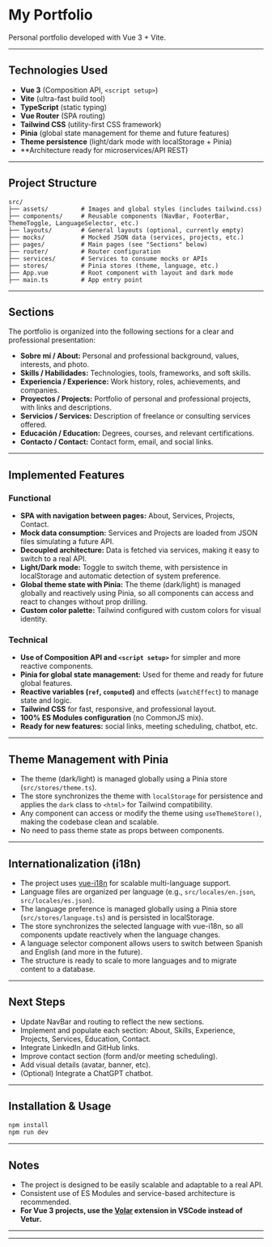 # My Portfolio

Personal portfolio developed with Vue 3 + Vite.

---

## Technologies Used

- **Vue 3** (Composition API, `<script setup>`)
- **Vite** (ultra-fast build tool)
- **TypeScript** (static typing)
- **Vue Router** (SPA routing)
- **Tailwind CSS** (utility-first CSS framework)
- **Pinia** (global state management for theme and future features)
- **Theme persistence** (light/dark mode with localStorage + Pinia)
- **Architecture ready for microservices/API REST)

---

## Project Structure

```
src/
├── assets/         # Images and global styles (includes tailwind.css)
├── components/     # Reusable components (NavBar, FooterBar, ThemeToggle, LanguageSelector, etc.)
├── layouts/        # General layouts (optional, currently empty)
├── mocks/          # Mocked JSON data (services, projects, etc.)
├── pages/          # Main pages (see "Sections" below)
├── router/         # Router configuration
├── services/       # Services to consume mocks or APIs
├── stores/         # Pinia stores (theme, language, etc.)
├── App.vue         # Root component with layout and dark mode
├── main.ts         # App entry point
```

---

## Sections

The portfolio is organized into the following sections for a clear and professional presentation:

- **Sobre mí / About:** Personal and professional background, values, interests, and photo.
- **Skills / Habilidades:** Technologies, tools, frameworks, and soft skills.
- **Experiencia / Experience:** Work history, roles, achievements, and companies.
- **Proyectos / Projects:** Portfolio of personal and professional projects, with links and descriptions.
- **Servicios / Services:** Description of freelance or consulting services offered.
- **Educación / Education:** Degrees, courses, and relevant certifications.
- **Contacto / Contact:** Contact form, email, and social links.

---

## Implemented Features

### Functional

- **SPA with navigation between pages:** About, Services, Projects, Contact.
- **Mock data consumption:** Services and Projects are loaded from JSON files simulating a future API.
- **Decoupled architecture:** Data is fetched via services, making it easy to switch to a real API.
- **Light/Dark mode:** Toggle to switch theme, with persistence in localStorage and automatic detection of system preference.
- **Global theme state with Pinia:** The theme (dark/light) is managed globally and reactively using Pinia, so all components can access and react to changes without prop drilling.
- **Custom color palette:** Tailwind configured with custom colors for visual identity.

### Technical

- **Use of Composition API and `<script setup>`** for simpler and more reactive components.
- **Pinia for global state management:** Used for theme and ready for future global features.
- **Reactive variables (`ref`, `computed`)** and effects (`watchEffect`) to manage state and logic.
- **Tailwind CSS** for fast, responsive, and professional layout.
- **100% ES Modules configuration** (no CommonJS mix).
- **Ready for new features:** social links, meeting scheduling, chatbot, etc.

---

## Theme Management with Pinia

- The theme (dark/light) is managed globally using a Pinia store (`src/stores/theme.ts`).
- The store synchronizes the theme with `localStorage` for persistence and applies the `dark` class to `<html>` for Tailwind compatibility.
- Any component can access or modify the theme using `useThemeStore()`, making the codebase clean and scalable.
- No need to pass theme state as props between components.

---

## Internationalization (i18n)

- The project uses [vue-i18n](https://vue-i18n.intlify.dev/) for scalable multi-language support.
- Language files are organized per language (e.g., `src/locales/en.json`, `src/locales/es.json`).
- The language preference is managed globally using a Pinia store (`src/stores/language.ts`) and is persisted in localStorage.
- The store synchronizes the selected language with vue-i18n, so all components update reactively when the language changes.
- A language selector component allows users to switch between Spanish and English (and more in the future).
- The structure is ready to scale to more languages and to migrate content to a database.

---

## Next Steps

- Update NavBar and routing to reflect the new sections.
- Implement and populate each section: About, Skills, Experience, Projects, Services, Education, Contact.
- Integrate LinkedIn and GitHub links.
- Improve contact section (form and/or meeting scheduling).
- Add visual details (avatar, banner, etc).
- (Optional) Integrate a ChatGPT chatbot.

---

## Installation & Usage

```sh
npm install
npm run dev
```

---

## Notes

- The project is designed to be easily scalable and adaptable to a real API.
- Consistent use of ES Modules and service-based architecture is recommended.
- **For Vue 3 projects, use the [Volar](https://marketplace.visualstudio.com/items?itemName=Vue.volar) extension in VSCode instead of Vetur.**

---
---
